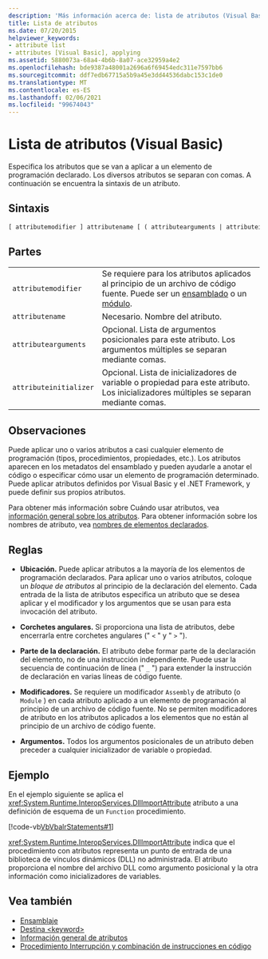 ```yaml
---
description: 'Más información acerca de: lista de atributos (Visual Basic)'
title: Lista de atributos
ms.date: 07/20/2015
helpviewer_keywords:
- attribute list
- attributes [Visual Basic], applying
ms.assetid: 5880073a-68a4-4b6b-8a07-ace32959a4e2
ms.openlocfilehash: bde9387a48001a2696a6f69454edc311e7597bb6
ms.sourcegitcommit: ddf7edb67715a5b9a45e3dd44536dabc153c1de0
ms.translationtype: MT
ms.contentlocale: es-ES
ms.lasthandoff: 02/06/2021
ms.locfileid: "99674043"
---
```

# <a name="attribute-list-visual-basic"></a>Lista de atributos (Visual Basic)

Especifica los atributos que se van a aplicar a un elemento de programación declarado. Los diversos atributos se separan con comas. A continuación se encuentra la sintaxis de un atributo.  
  
## <a name="syntax"></a>Sintaxis  
  
```vb  
[ attributemodifier ] attributename [ ( attributearguments | attributeinitializer ) ]  
```  
  
## <a name="parts"></a>Partes  

|||
|---|---|
|`attributemodifier`|Se requiere para los atributos aplicados al principio de un archivo de código fuente. Puede ser un [ensamblado](../modifiers/assembly.md) o un [módulo](../modifiers/module-keyword.md).|
|`attributename`| Necesario. Nombre del atributo.|
|`attributearguments`|Opcional. Lista de argumentos posicionales para este atributo. Los argumentos múltiples se separan mediante comas.|
|`attributeinitializer`|Opcional. Lista de inicializadores de variable o propiedad para este atributo. Los inicializadores múltiples se separan mediante comas.|
  
## <a name="remarks"></a>Observaciones  

 Puede aplicar uno o varios atributos a casi cualquier elemento de programación (tipos, procedimientos, propiedades, etc.). Los atributos aparecen en los metadatos del ensamblado y pueden ayudarle a anotar el código o especificar cómo usar un elemento de programación determinado. Puede aplicar atributos definidos por Visual Basic y el .NET Framework, y puede definir sus propios atributos.  

 Para obtener más información sobre Cuándo usar atributos, vea [información general sobre los atributos](../../programming-guide/concepts/attributes/index.md). Para obtener información sobre los nombres de atributo, vea [nombres de elementos declarados](../../programming-guide/language-features/declared-elements/declared-element-names.md).  
  
## <a name="rules"></a>Reglas  
  
- **Ubicación.** Puede aplicar atributos a la mayoría de los elementos de programación declarados. Para aplicar uno o varios atributos, coloque un *bloque de atributos* al principio de la declaración del elemento. Cada entrada de la lista de atributos especifica un atributo que se desea aplicar y el modificador y los argumentos que se usan para esta invocación del atributo.  
  
- **Corchetes angulares.** Si proporciona una lista de atributos, debe encerrarla entre corchetes angulares (" `<` " y " `>` ").  
  
- **Parte de la declaración.** El atributo debe formar parte de la declaración del elemento, no de una instrucción independiente. Puede usar la secuencia de continuación de línea (" `_` ") para extender la instrucción de declaración en varias líneas de código fuente.  
  
- **Modificadores.** Se requiere un modificador `Assembly` de atributo (o `Module` ) en cada atributo aplicado a un elemento de programación al principio de un archivo de código fuente. No se permiten modificadores de atributo en los atributos aplicados a los elementos que no están al principio de un archivo de código fuente.  
  
- **Argumentos.** Todos los argumentos posicionales de un atributo deben preceder a cualquier inicializador de variable o propiedad.  
  
## <a name="example"></a>Ejemplo  

 En el ejemplo siguiente se aplica el <xref:System.Runtime.InteropServices.DllImportAttribute> atributo a una definición de esquema de un `Function` procedimiento.  
  
 [!code-vb[VbVbalrStatements#1](~/samples/snippets/visualbasic/VS_Snippets_VBCSharp/VbVbalrStatements/VB/Class1.vb#1)]  
  
 <xref:System.Runtime.InteropServices.DllImportAttribute> indica que el procedimiento con atributos representa un punto de entrada de una biblioteca de vínculos dinámicos (DLL) no administrada. El atributo proporciona el nombre del archivo DLL como argumento posicional y la otra información como inicializadores de variables.  
  
## <a name="see-also"></a>Vea también

- [Ensamblaje](../modifiers/assembly.md)
- [Destina \<keyword>](../modifiers/module-keyword.md)
- [Información general de atributos](../../programming-guide/concepts/attributes/index.md)
- [Procedimiento Interrupción y combinación de instrucciones en código](../../programming-guide/program-structure/how-to-break-and-combine-statements-in-code.md)
